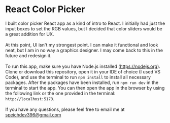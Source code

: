 # React Color Picker
I built color picker React app as a kind of intro to React. I initially had just the input boxes to set the RGB values, but I decided that color sliders would be a great addition for UX. <br/><br/>
At this point, UI isn't my strongest point. I can make it functional and look neat, but I am in no way a graphics designer. I may come back to this in the future and redesign it. <br/><br/>
To run this app, make sure you have Node.js installed (https://nodejs.org). Clone or download this repository, open it in your IDE of choice (I used VS Code), and use the terminal to run ```npm install``` to install all necessary packages. After the packages have been installed, run ```npm run dev``` in the terminal to start the app. You can then open the app in the browser by using the following link or the one provided in the terminal: ```http://localhost:5173```. <br/><br/>
If you have any questions, please feel free to email me at speichdev396@gmail.com
